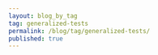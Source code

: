 ```yaml
---
layout: blog_by_tag
tag: generalized-tests
permalink: /blog/tag/generalized-tests/
published: true
---
```

